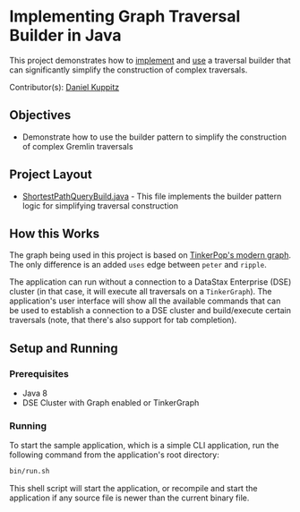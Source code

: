 # Implementing Graph Traversal Builder in Java
This project demonstrates how to [implement](src/main/java/com/datastax/examples/builder/shortestPath/ShortestPathQueryBuilder.java) and
[use](src/main/java/com/datastax/examples/builder/ShortestPathTraversals.java) a traversal builder that can significantly simplify
the construction of complex traversals.

Contributor(s): [Daniel Kuppitz](https://github.com/dkuppitz)

## Objectives

* Demonstrate how to use the builder pattern to simplify the construction of complex Gremlin traversals
  
## Project Layout

* [ShortestPathQueryBuild.java](/src/main/java/com/datastax/examples/builder/shortestPath/ShortestPathQueryBuilder.java) - This file implements the builder pattern logic for simplifying traversal construction

## How this Works
The graph being used in this project is based on [TinkerPop's modern graph](http://tinkerpop.apache.org/docs/current/reference/#tinkerpop-modern).
The only difference is an added `uses` edge between `peter` and `ripple`.

The application can run without a connection to a DataStax Enterprise (DSE) cluster (in that case, it will execute all traversals on a `TinkerGraph`). The application's
user interface will show all the available commands that can be used to establish a connection to a DSE cluster and build/execute certain
traversals (note, that there's also support for tab completion).

## Setup and Running

### Prerequisites
* Java 8
* DSE Cluster with Graph enabled or TinkerGraph

### Running
To start the sample application, which is a simple CLI application, run the following command from the application's root directory:

```bash
bin/run.sh
```

This shell script will start the application, or recompile  and start the application if any source file is newer than the current binary file.



